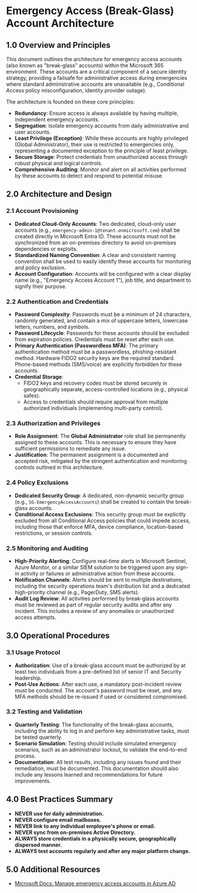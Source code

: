 # Emergency Access (Break-Glass) Account Architecture

## 1.0 Overview and Principles

This document outlines the architecture for emergency access accounts (also known as "break-glass" accounts) within the Microsoft 365 environment. These accounts are a critical component of a secure identity strategy, providing a failsafe for administrative access during emergencies where standard administrative accounts are unavailable (e.g., Conditional Access policy misconfiguration, identity provider outage).

The architecture is founded on these core principles:

- **Redundancy**: Ensure access is always available by having multiple, independent emergency accounts.
- **Segregation**: Isolate emergency accounts from daily administrative and user accounts.
- **Least Privilege (Exception)**: While these accounts are highly privileged (Global Administrator), their use is restricted to emergencies only, representing a documented exception to the principle of least privilege.
- **Secure Storage**: Protect credentials from unauthorized access through robust physical and logical controls.
- **Comprehensive Auditing**: Monitor and alert on all activities performed by these accounts to detect and respond to potential misuse.

## 2.0 Architecture and Design

### 2.1 Account Provisioning

- **Dedicated Cloud-Only Accounts**: Two dedicated, cloud-only user accounts (e.g., `emergency-admin-1@tenant.onmicrosoft.com`) shall be created directly in Microsoft Entra ID. These accounts must not be synchronized from an on-premises directory to avoid on-premises dependencies or exploits.
- **Standardized Naming Convention**: A clear and consistent naming convention shall be used to easily identify these accounts for monitoring and policy exclusion.
- **Account Configuration**: Accounts will be configured with a clear display name (e.g., "Emergency Access Account 1"), job title, and department to signify their purpose.

### 2.2 Authentication and Credentials

- **Password Complexity**: Passwords must be a minimum of 24 characters, randomly generated, and contain a mix of uppercase letters, lowercase letters, numbers, and symbols.
- **Password Lifecycle**: Passwords for these accounts should be excluded from expiration policies. Credentials must be reset after each use.
- **Primary Authentication (Passwordless MFA)**: The primary authentication method must be a passwordless, phishing-resistant method. Hardware FIDO2 security keys are the required standard. Phone-based methods (SMS/voice) are explicitly forbidden for these accounts.
- **Credential Storage**:
  - FIDO2 keys and recovery codes must be stored securely in geographically separate, access-controlled locations (e.g., physical safes).
  - Access to credentials should require approval from multiple authorized individuals (implementing multi-party control).

### 2.3 Authorization and Privileges

- **Role Assignment**: The **Global Administrator** role shall be permanently assigned to these accounts. This is necessary to ensure they have sufficient permissions to remediate any issue.
- **Justification**: The permanent assignment is a documented and accepted risk, mitigated by the stringent authentication and monitoring controls outlined in this architecture.

### 2.4 Policy Exclusions

- **Dedicated Security Group**: A dedicated, non-dynamic security group (e.g., `SG-EmergencyAccessAccounts`) shall be created to contain the break-glass accounts.
- **Conditional Access Exclusions**: This security group must be explicitly excluded from all Conditional Access policies that could impede access, including those that enforce MFA, device compliance, location-based restrictions, or session controls.

### 2.5 Monitoring and Auditing

- **High-Priority Alerting**: Configure real-time alerts in Microsoft Sentinel, Azure Monitor, or a similar SIEM solution to be triggered upon any sign-in activity or failures or administrative action from these accounts.
- **Notification Channels**: Alerts should be sent to multiple destinations, including the security operations team's distribution list and a dedicated high-priority channel (e.g., PagerDuty, SMS alerts).
- **Audit Log Review**: All activities performed by break-glass accounts must be reviewed as part of regular security audits and after any incident. This includes a review of any anomalies or unauthorized access attempts.

## 3.0 Operational Procedures

### 3.1 Usage Protocol

- **Authorization**: Use of a break-glass account must be authorized by at least two individuals from a pre-defined list of senior IT and Security leadership.
- **Post-Use Actions**: After each use, a mandatory post-incident review must be conducted. The account's password must be reset, and any MFA methods should be re-issued if used or considered compromised.

### 3.2 Testing and Validation

- **Quarterly Testing**: The functionality of the break-glass accounts, including the ability to log in and perform key administrative tasks, must be tested quarterly.
- **Scenario Simulation**: Testing should include simulated emergency scenarios, such as an administrator lockout, to validate the end-to-end process.
- **Documentation**: All test results, including any issues found and their remediation, must be documented. This documentation should also include any lessons learned and recommendations for future improvements.

## 4.0 Best Practices Summary

- **NEVER use for daily administration.**
- **NEVER configure email mailboxes.**
- **NEVER link to any individual employee's phone or email.**
- **NEVER sync from on-premises Active Directory.**
- **ALWAYS store credentials in a physically secure, geographically dispersed manner.**
- **ALWAYS test accounts regularly and after any major platform change.**

## 5.0 Additional Resources

- [Microsoft Docs: Manage emergency access accounts in Azure AD](https://docs.microsoft.com/en-us/azure/active-directory/roles/security-emergency-access)
